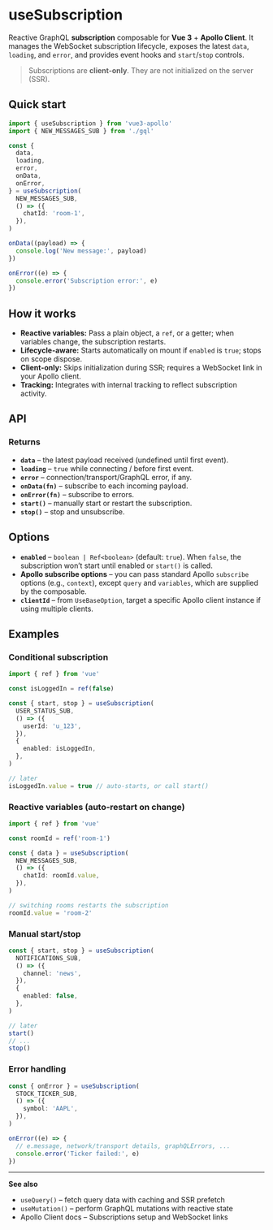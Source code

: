 

# useSubscription

Reactive GraphQL **subscription** composable for **Vue 3** + **Apollo Client**. It manages the WebSocket subscription lifecycle, exposes the latest `data`, `loading`, and `error`, and provides event hooks and `start`/`stop` controls.

> Subscriptions are **client-only**. They are not initialized on the server (SSR).

## Quick start

```ts
import { useSubscription } from 'vue3-apollo'
import { NEW_MESSAGES_SUB } from './gql'

const {
  data,
  loading,
  error,
  onData,
  onError,
} = useSubscription(
  NEW_MESSAGES_SUB,
  () => ({
    chatId: 'room-1',
  }),
)

onData((payload) => {
  console.log('New message:', payload)
})

onError((e) => {
  console.error('Subscription error:', e)
})
```

## How it works
- **Reactive variables:** Pass a plain object, a `ref`, or a getter; when variables change, the subscription restarts.
- **Lifecycle-aware:** Starts automatically on mount if `enabled` is `true`; stops on scope dispose.
- **Client-only:** Skips initialization during SSR; requires a WebSocket link in your Apollo client.
- **Tracking:** Integrates with internal tracking to reflect subscription activity.

## API

### Returns
- **`data`** – the latest payload received (undefined until first event).
- **`loading`** – `true` while connecting / before first event.
- **`error`** – connection/transport/GraphQL error, if any.
- **`onData(fn)`** – subscribe to each incoming payload.
- **`onError(fn)`** – subscribe to errors.
- **`start()`** – manually start or restart the subscription.
- **`stop()`** – stop and unsubscribe.

## Options
- **`enabled`** – `boolean | Ref<boolean>` (default: `true`). When `false`, the subscription won’t start until enabled or `start()` is called.
- **Apollo subscribe options** – you can pass standard Apollo `subscribe` options (e.g., `context`), except `query` and `variables`, which are supplied by the composable.
- **`clientId`** – from `UseBaseOption`, target a specific Apollo client instance if using multiple clients.

## Examples

### Conditional subscription
```ts
import { ref } from 'vue'

const isLoggedIn = ref(false)

const { start, stop } = useSubscription(
  USER_STATUS_SUB,
  () => ({
    userId: 'u_123',
  }),
  {
    enabled: isLoggedIn,
  },
)

// later
isLoggedIn.value = true // auto-starts, or call start()
```

### Reactive variables (auto-restart on change)
```ts
import { ref } from 'vue'

const roomId = ref('room-1')

const { data } = useSubscription(
  NEW_MESSAGES_SUB,
  () => ({
    chatId: roomId.value,
  }),
)

// switching rooms restarts the subscription
roomId.value = 'room-2'
```

### Manual start/stop
```ts
const { start, stop } = useSubscription(
  NOTIFICATIONS_SUB,
  () => ({
    channel: 'news',
  }),
  {
    enabled: false,
  },
)

// later
start()
// ...
stop()
```

### Error handling
```ts
const { onError } = useSubscription(
  STOCK_TICKER_SUB,
  () => ({
    symbol: 'AAPL',
  }),
)

onError((e) => {
  // e.message, network/transport details, graphQLErrors, ...
  console.error('Ticker failed:', e)
})
```

---

**See also**
- `useQuery()` – fetch query data with caching and SSR prefetch
- `useMutation()` – perform GraphQL mutations with reactive state
- Apollo Client docs – Subscriptions setup and WebSocket links